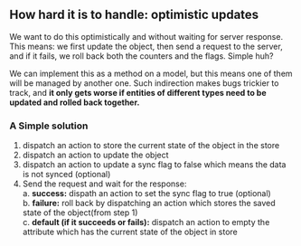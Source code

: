 ## How hard it is to handle: optimistic updates

We want to do this optimistically and without waiting for server response. This means:
we first update the object, then send a request to the server,
and if it fails, we roll back both the counters and the flags. Simple huh?   

We can implement this as a method on a model, but this means one of them will be managed by another one.
Such indirection makes bugs trickier to track, and
__it only gets worse if entities of different types need to be updated and rolled back together.__

### A Simple solution

1. dispatch an action to store the current state of the object in the store
2. dispatch an action to update the object
3. dispatch an action to update a sync flag to false which means the data is not synced (optional)
4. Send the request and wait for the response:   
  a. __success:__ dispath an action to set the sync flag to true (optional)   
  b. __failure:__ roll back by dispatching an action which stores the saved state of the object(from step 1)   
  c. __default (if it succeeds or fails):__ dispatch an action to empty the attribute which has the current state of the object in store   
